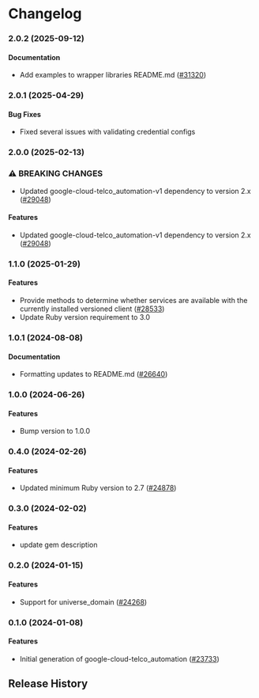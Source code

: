 # Changelog

### 2.0.2 (2025-09-12)

#### Documentation

* Add examples to wrapper libraries README.md ([#31320](https://github.com/googleapis/google-cloud-ruby/issues/31320)) 

### 2.0.1 (2025-04-29)

#### Bug Fixes

* Fixed several issues with validating credential configs 

### 2.0.0 (2025-02-13)

### ⚠ BREAKING CHANGES

* Updated google-cloud-telco_automation-v1 dependency to version 2.x ([#29048](https://github.com/googleapis/google-cloud-ruby/issues/29048))

#### Features

* Updated google-cloud-telco_automation-v1 dependency to version 2.x ([#29048](https://github.com/googleapis/google-cloud-ruby/issues/29048)) 

### 1.1.0 (2025-01-29)

#### Features

* Provide methods to determine whether services are available with the currently installed versioned client ([#28533](https://github.com/googleapis/google-cloud-ruby/issues/28533)) 
* Update Ruby version requirement to 3.0 

### 1.0.1 (2024-08-08)

#### Documentation

* Formatting updates to README.md ([#26640](https://github.com/googleapis/google-cloud-ruby/issues/26640)) 

### 1.0.0 (2024-06-26)

#### Features

* Bump version to 1.0.0 

### 0.4.0 (2024-02-26)

#### Features

* Updated minimum Ruby version to 2.7 ([#24878](https://github.com/googleapis/google-cloud-ruby/issues/24878)) 

### 0.3.0 (2024-02-02)

#### Features

* update gem description 

### 0.2.0 (2024-01-15)

#### Features

* Support for universe_domain ([#24268](https://github.com/googleapis/google-cloud-ruby/issues/24268)) 

### 0.1.0 (2024-01-08)

#### Features

* Initial generation of google-cloud-telco_automation ([#23733](https://github.com/googleapis/google-cloud-ruby/issues/23733)) 

## Release History

